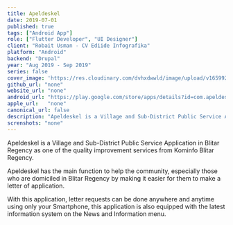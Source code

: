 ```yaml
---
title: Apeldeskel
date: 2019-07-01
published: true
tags: ["Android App"]
role: ["Flutter Developer", "UI Designer"]
client: "Robait Usman - CV Ediide Infografika"
platform: "Android" 
backend: "Drupal"
year: "Aug 2019 - Sep 2019"
series: false
cover_image: 'https://res.cloudinary.com/dvhxdwwld/image/upload/v1659928726/apeldeskel-cover_kpmmzv.png'
github_url: "none"
website_url: "none"
android_url: "https://play.google.com/store/apps/details?id=com.apeldeskel.ediide"
apple_url:   "none"
canonical_url: false
description: "Apeldeskel is a Village and Sub-District Public Service Application in Blitar Regency."
screnshots: "none"
---
```


Apeldeskel is a Village and Sub-District Public Service Application in Blitar Regency as one of the quality improvement services from Kominfo Blitar Regency.

Apeldeskel has the main function to help the community, especially those who are domiciled in Blitar Regency by making it easier for them to make a letter of application.

With this application, letter requests can be done anywhere and anytime using only your Smartphone, this application is also equipped with the latest information system on the News and Information menu.
  

